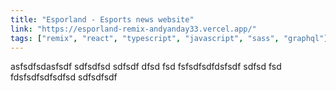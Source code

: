 ```yaml
---
title: "Esporland - Esports news website"
link: "https://esporland-remix-andyanday33.vercel.app/"
tags: ["remix", "react", "typescript", "javascript", "sass", "graphql"]
---
```


asfsdfsdasfsdf
sdfsdfsd
sdfsdf
dfsd
fsd
fsfsdfsdfdsfsdf
sdfsd
fsd
fdsfsdfsdfsdfsd
sdfsdfsdf
